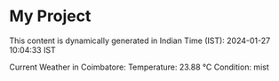 # My Project

This content is dynamically generated in Indian Time (IST): 2024-01-27 10:04:33 IST


Current Weather in Coimbatore:
Temperature: 23.88 °C
Condition: mist
